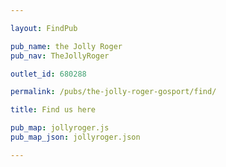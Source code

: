 ```yaml
---

layout: FindPub

pub_name: the Jolly Roger
pub_nav: TheJollyRoger

outlet_id: 680288

permalink: /pubs/the-jolly-roger-gosport/find/

title: Find us here

pub_map: jollyroger.js
pub_map_json: jollyroger.json

---
```


